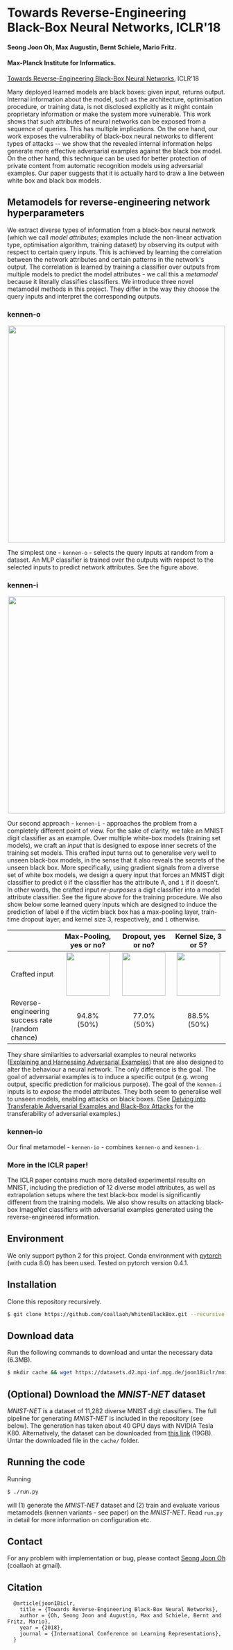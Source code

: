 # Towards Reverse-Engineering Black-Box Neural Networks, ICLR'18

#### Seong Joon Oh, Max Augustin, Bernt Schiele, Mario Fritz.

#### Max-Planck Institute for Informatics.

[Towards Reverse-Engineering Black-Box Neural Networks](https://arxiv.org/abs/1711.01768), ICLR'18

Many deployed learned models are black boxes: given input, returns output. Internal information about the model, such as the architecture, optimisation procedure, or training data, is not disclosed explicitly as it might contain proprietary information or make the system more vulnerable. This work shows that such attributes of neural networks can be exposed from a sequence of queries. This has multiple implications. On the one hand, our work exposes the vulnerability of black-box neural networks to different types of attacks -- we show that the revealed internal information helps generate more effective adversarial examples against the black box model. On the other hand, this technique can be used for better protection of private content from automatic recognition models using adversarial examples. Our paper suggests that it is actually hard to draw a line between white box and black box models.

## Metamodels for reverse-engineering network hyperparameters

We extract diverse types of information from a black-box neural network (which we call _model attributes_; examples include the non-linear activation type, optimisation algorithm, training dataset) by observing its output with respect to certain query inputs. This is achieved by learning the correlation between the network attributes and certain patterns in the network's output. The correlation is learned by training a classifier over outputs from multiple models to predict the model attributes - we call this a _metamodel_ because it literally classifies classifiers. We introduce three novel metamodel methods in this project. They differ in the way they choose the query inputs and interpret the corresponding outputs.

### kennen-o

<p align="center">
<img align="middle" src="http://datasets.d2.mpi-inf.mpg.de/joon18iclr/meta-arch-or.png" width="500" >
</p>

The simplest one - `kennen-o` - selects the query inputs at random from a dataset. An MLP classifier is trained over the outputs with respect to the selected inputs to predict network attributes. See the figure above.

### kennen-i

<p align="center">
<img align="middle" src="http://datasets.d2.mpi-inf.mpg.de/joon18iclr/meta-arch-ic.png" width="500" >
</p>

Our second approach - `kennen-i` - approaches the problem from a completely different point of view. For the sake of clarity, we take an MNIST digit classifier as an example. Over multiple white-box models (training set models), we craft an _input_ that is designed to expose inner secrets of the training set models. This crafted input turns out to generalise very well to unseen black-box models, in the sense that it also reveals the secrets of the unseen black box. More specifically, using gradient signals from a diverse set of white box models, we design a query input that forces an MNIST digit classifier to predict `0` if the classifier has the attribute A, and `1` if it doesn't. In other words, the crafted input _re-purposes_ a digit classifier into a model attribute classifier. See the figure above for the training procedure. We also show below some learned query inputs which are designed to induce the prediction of label `0` if the victim black box has a max-pooling layer, train-time dropout layer, and kernel size 3, respectively, and `1` otherwise.

|| Max-Pooling, yes or no? | Dropout, yes or no? | Kernel Size, 3 or 5?  |
| --- | :---: | :---: | :---: |
|Crafted input| <img src="http://datasets.d2.mpi-inf.mpg.de/joon18iclr/pool.jpg" width="100">  | <img src="http://datasets.d2.mpi-inf.mpg.de/joon18iclr/drop.jpg" width="100"> | <img src="http://datasets.d2.mpi-inf.mpg.de/joon18iclr/ks.jpg" width="100"> |
|Reverse-engineering <br> success rate <br> (random chance)| 94.8% <br> (50%) | 77.0% <br> (50%) | 88.5% <br> (50%) |

They share similarities to adversarial examples to neural networks ([Explaining and Harnessing Adversarial Examples](https://arxiv.org/abs/1412.6572)) that are also designed to alter the behaviour a neural network. The only difference is the goal. The goal of adversarial examples is to induce a specific output (e.g. wrong output, specific prediction for malicious purpose). The goal of the `kennen-i` inputs is to _expose_ the model attributes. They both seem to generalise well to unseen models, enabling attacks on black boxes. (See [Delving into Transferable Adversarial Examples and Black-Box Attacks](https://arxiv.org/abs/1611.02770) for the transferability of adversarial examples.)

### kennen-io

Our final metamodel - `kennen-io` - combines `kennen-o` and `kennen-i`. 

### More in the ICLR paper!

The ICLR paper contains much more detailed experimental results on MNIST, including the prediction of 12 diverse model attributes, as well as extrapolation setups where the test black-box model is significantly different from the training models. We also show results on attacking black-box ImageNet classifiers with adversarial examples generated using the reverse-engineered information.

## Environment

We only support python 2 for this project. Conda environment with [pytorch](http://pytorch.org/) (with cuda 8.0) has been used. Tested on pytorch version 0.4.1. 

## Installation

Clone this repository recursively.

```bash
$ git clone https://github.com/coallaoh/WhitenBlackBox.git --recursive
```

## Download data

Run the following commands to download and untar the necessary data (6.3MB).

```bash
$ mkdir cache && wget https://datasets.d2.mpi-inf.mpg.de/joon18iclr/mnist_val.pkl.tar.gz -P cache/ && cd cache && tar xvf mnist_val.pkl.tar.gz && cd ..
```

## (Optional) Download the *MNIST-NET* dataset

*MNIST-NET* is a dataset of 11,282 diverse MNIST digit classifiers. The full pipeline for generating *MNIST-NET* is included in the repository (see below). The generation has taken about 40 GPU days with NVIDIA Tesla K80. Alternatively, the dataset can be downloaded from [this link](https://datasets.d2.mpi-inf.mpg.de/joon18iclr/MNIST-NET.tar.gz) (19GB). Untar the downloaded file in the `cache/` folder. 

## Running the code

Running 
```bash
$ ./run.py
```
will (1) generate the *MNIST-NET* dataset and (2) train and evaluate various metamodels (kennen variants - see paper) on the *MNIST-NET*. Read `run.py` in detail for more information on configuration etc.

## Contact

For any problem with implementation or bug, please contact [Seong Joon Oh](https://seongjoonoh.com/) (coallaoh at gmail).

## Citation

```
  @article{joon18iclr,
    title = {Towards Reverse-Engineering Black-Box Neural Networks},
    author = {Oh, Seong Joon and Augustin, Max and Schiele, Bernt and Fritz, Mario},
    year = {2018},
    journal = {International Conference on Learning Representations},
  }
```
